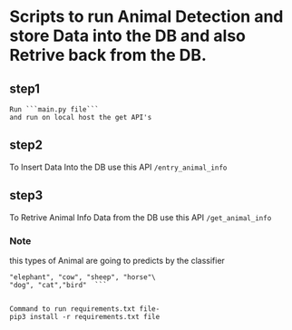 # Scripts to run Animal Detection and store Data into the DB and also Retrive back from the DB.

## step1
```
Run ```main.py file```
and run on local host the get API's
```

## step2
To Insert Data Into the DB 
use  this API 
```/entry_animal_info```

## step3
To Retrive Animal Info Data from the DB
use this API
```/get_animal_info```

### Note
this types of Animal are going to predicts by the classifier
``` "teddy bear", "giraffe", "zebra", "bear", 
"elephant", "cow", "sheep", "horse"\
"dog", "cat","bird"  ```


Command to run requirements.txt file-
pip3 install -r requirements.txt file